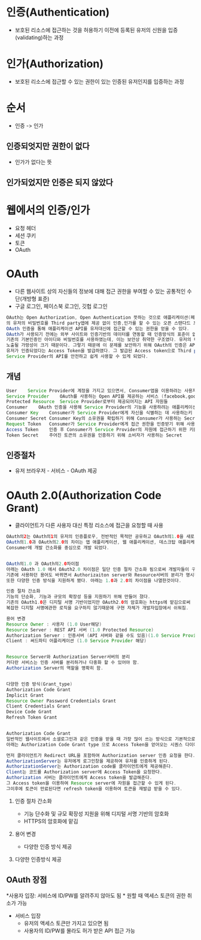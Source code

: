 # 인증(Authentication)
* 보호된 리소스에 접근하는 것을 허용하기 이전에 등록된 유저의 신원을 입증(validating)하는 과정


# 인가(Authorization)
* 보호된 리소스에 접근할 수 있는 권한이 있는 인증된 유저인지를 입증하는 과정

# 순서
* 인증 -> 인가

## 인증되엇지만 권한이 없다
* 인가가 없다는 뜻

## 인가되었지만 인증은 되지 않았다

# 웹에서의 인증/인가
* 요청 헤더
* 세션 쿠키
* 토큰
* OAuth


# OAuth
* 다른 웹사이트 상의 자신들의 정보에 대해 접근 권한을 부여할 수 있는 공통적인 수단(개방형 표준)
* 구글 로그인, 페이스북 로그인, 깃헙 로그인
```java
OAuth는 Open Authorization, Open Authentication 뜻하는 것으로 애플리케이션(페이스북,구글,트위터)(Service Provider)
의 유저의 비밀번호를 Third party앱에 제공 없이 인증,인가를 할 수 있는 오픈 스탠다드 프로토콜이다. 
OAuth 인증을 통해 애플리케이션 API를 유저대신에 접근할 수 있는 권한을 얻을 수 있다. 
OAuth가 사용되기 전에는 외부 사이트와 인증기반의 데이터를 연동할 때 인증방식의 표준이 없었기 때문에 
기존의 기본인증인 아이디와 비밀번호를 사용하였는데, 이는 보안상 취약한 구조였다. 유저의 비밀번호가 
노출될 가망성이 크기 때문이다. 그렇기 때문에 이 문제를 보안하기 위해 OAuth의 인증은 API를 제공하는 서버에서 진행하고, 
유저가 인증되었다는 Access Token을 발급하였다. 그 발급된 Access token으로 Third party(Consumer)애플리케이션에서는 
Service Provider의 API를 안전하고 쉽게 사용할 수 있게 되었다.
```

## 개념
```java
User	Service Provider에 계정을 가지고 있으면서, Consumer앱을 이용하려는 사용자
Service Provider	OAuth를 사용하는 Open API를 제공하는 서비스 (facebook,google등)
Protected Resource	Service Provider로부터 제공되어지는 API 자원들
Consumer	OAuth 인증을 사용해 Service Provider의 기능을 사용하려는 애플리케이션이나 웹 서비스
Consumer Key	Consumer가 Service Provider에게 자신을 식별하는 데 사용하는키
Consumer Secret	Consumer Key의 소유권을 확립하기 위해 Consumer가 사용하는 Secret
Request Token	Consumer가 Service Provider에게 접근 권한을 인증받기 위해 사용하는 값. 인증이 완료된 후에는 Access Token으로 교환한다.
Access Token	인증 후 Consumer가 Service Provider의 자원에 접근하기 위한 키를 포함한 값
Token Secret	주어진 토큰의 소유권을 인증하기 위해 소비자가 사용하는 Secret
```

## 인증절차
* 유저 브라우저 - 서비스 - OAuth 제공

# OAuth 2.0(Authorization Code Grant)
* 클라이언트가 다른 사용자 대신 특정 리소스에 접근을 요청할 때 사용
```java
OAuth의2는 OAuth의1의 유저의 인증플로우, 전반적인 목적만 공유하고 OAuth의1.0을 새로 작성한것이다. 
OAuth의1.0과 OAuth의2.0의 차이는 앱 애플리케이션, 웹 애플리케이션, 데스크탑 애플리케이션등의 인증방식을 강화하고 
Consumer에 개발 간소화를 중심으로 개발 되었다.


OAuth의1.0 과 OAuth의2.0차이점
아래는 OAuth 1.0 에서 OAuth2.0 차이점은 일단 인증 절차 간소화 됨으로써 개발자들이 구현하기 더쉬워졌고, 
기존에 사용하던 용어도 바뀌면서 Authorizaiton server와 Resource서버의 분리가 명시적으로 되었다. 
또한 다양한 인증 방식을 지원하게 됐다. 아래는 1.0과 2.0의 차이점을 나열한것이다.

인증 절차 간소화
기능의 단순화, 기능과 규모의 확장성 등을 지원하기 위해 만들어 졌다.
기존의 OAuth1.0은 디지털 서명 기반이었지만 OAuth2.0의 암호화는 https에 맡김으로써 
복잡한 디지털 서명에관한 로직을 요구하지 않기때문에 구현 자체가 개발자입장에서 쉬워짐.

용어 변경
Resource Owner : 사용자 (1.0 User해당)
Resource Server : REST API 서버 (1.0 Protected Resource)
Authorization Server : 인증서버 (API 서버와 같을 수도 있음)(1.0 Service Provider)
Client : 써드파티 어플리케이션 (1.0 Service Provider 해당)


Resource Server와 Authorization Server서버의 분리
커다란 서비스는 인증 서버를 분리하거나 다중화 할 수 있어야 함.
Authorization Server의 역할을 명확히 함.


다양한 인증 방식(Grant_type)
Authorization Code Grant
Implicit Grant
Resource Owner Password Credentials Grant
Client Credentials Grant
Device Code Grant
Refresh Token Grant


Authorization Code Grant
일반적인 웹사이트에서 소셜로그인과 같은 인증을 받을 때 가장 많이 쓰는 방식으로 기본적으로 지원하고 있는 방식이다. 
아래는 Authorization Code Grant type 으로 Access Token을 얻어오는 시퀀스 다이어그램이다.

먼저 클라이언트가 Redirect URL을 포함하여 Authorization server 인증 요청을 한다.
AuthorizationServer는 유저에게 로그인창을 제공하여 유저를 인증하게 된다.
AuthorizationServer는 Authorization code를 클라이언트에게 제공해준다.
Client는 코드를 Authorization server에 Access Token을 요청한다.
Authorization 서버는 클라이언트에게 Access token을 발급해준다.
그 Access token을 이용하여 Resource server에 자원을 접근할 수 있게 된다.
그이후에 토큰이 만료된다면 refresh token을 이용하여 토큰을 재발급 받을 수 있다.
```

1. 인증 절차 간소화
    * 기능 단수화 및 규모 확장성 지원을 위해 디지털 서명 기반의 암호화
    * HTTPS의 암호화에 맡김

2. 용어 변경
    * 다양한 인증 방식 제공

3. 다양한 인증방식 제공


## OAuth 장점
*사용자 입장: 서비스에 ID/PW를 알려주지 않아도 됨
    * 원할 때 액세스 토큰의 권한 취소가 가능
* 서비스 입장
    * 유저의 액세스 토큰만 가지고 있으면 됨
    * 사용자의 ID/PW를 몰라도 허가 받은 API 접근 가능
